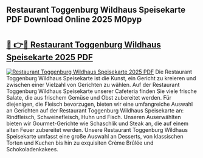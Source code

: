 ## Restaurant Toggenburg Wildhaus Speisekarte PDF Download Online 2025 M0pyp

# <h2><a href="http://gcdp90.nevu.top/?p=Restaurant+Toggenburg+Wildhaus+Speisekarte">🔗 👉🔴 Restaurant Toggenburg Wildhaus Speisekarte 2025 PDF</a></h2>

[![Restaurant Toggenburg Wildhaus Speisekarte 2025 PDF](https://i.imgur.com/dBaPXMq.png)](http://gcdp90.nevu.top/?p=Restaurant+Toggenburg+Wildhaus+Speisekarte)
Die Restaurant Toggenburg Wildhaus Speisekarte ist die Kunst, ein Gericht zu kreieren und zwischen einer Vielzahl von Gerichten zu wählen. Auf der Restaurant Toggenburg Wildhaus Speisekarte unserer Cafeteria finden Sie viele frische Salate, die aus frischem Gemüse und Obst zubereitet werden. Für diejenigen, die Fleisch bevorzugen, bieten wir eine umfangreiche Auswahl an Gerichten auf der Restaurant Toggenburg Wildhaus Speisekarte an: Rindfleisch, Schweinefleisch, Huhn und Fisch. Unseren Auserwählten bieten wir Gourmet-Gerichte wie Schaschlik und Steak an, die auf einem alten Feuer zubereitet werden. Unsere Restaurant Toggenburg Wildhaus Speisekarte umfasst eine große Auswahl an Desserts, von klassischen Torten und Kuchen bis hin zu exquisiten Crème Brûlée und Schokoladenkakees.
